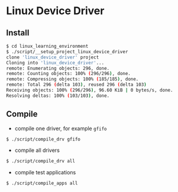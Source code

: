 # Linux Device Driver

## Install
  ```bash
  $ cd linux_learning_environment
  $ ./script/__setup_project_linux_device_driver 
  clone 'linux_device_driver' project
  Cloning into 'linux_device_driver'...
  remote: Enumerating objects: 296, done.
  remote: Counting objects: 100% (296/296), done.
  remote: Compressing objects: 100% (185/185), done.
  remote: Total 296 (delta 103), reused 296 (delta 103)
  Receiving objects: 100% (296/296), 96.60 KiB | 0 bytes/s, done.
  Resolving deltas: 100% (103/103), done.
  ```

## Compile
  - compile one driver, for example `gfifo`
  ```bash
  $ ./script/compile_drv gfifo
  ```
  - compile all drivers
  ```bash
  $ ./script/compile_drv all
  ```
  - compile test applications
  ```bash
  $ ./script/compile_apps all
  ```
